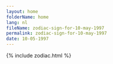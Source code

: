 ```yaml
---
layout: home
folderName: home
lang: nl
fileName: zodiac-sign-for-10-may-1997
permalink: zodiac-sign-for-10-may-1997
date: 10-05-1997
---
```

{% include zodiac.html %}
